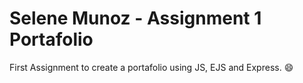 # Selene Munoz - Assignment 1 Portafolio
 
First Assignment to create a portafolio using JS, EJS and Express. 😄
